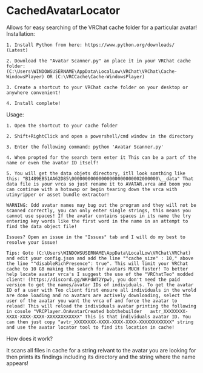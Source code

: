 # CachedAvatarLocator
Allows for easy searching of the VRChat cache folder for a particular avatar!
Installation:

	1. Install Python from here: https://www.python.org/downloads/ (Latest)
	
	2. Download the "Avatar Scanner.py" an place it in your VRChat cache folder: (C:\Users\WINDOWSUSERNAME\AppData\LocalLow\VRChat\VRChat\Cache-WindowsPlayer) OR (C:\VRCCache\Cache-WindowsPlayer)
	
	3. Create a shortcut to your VRChat cache folder on your desktop or anywhere convenient!
	
	4. Install complete!
	
Usage:

	1. Open the shortcut to your cache folder
	
	2. Shift+RightClick and open a powershell/cmd window in the directory
	
	3. Enter the following command: python 'Avatar Scanner.py'
	
	4. When propted for the search term enter it This can be a part of the name or even the avatar ID itself!
	
	5. You will get the data objets directory, itll look somthing like this: "B1489EB51AA62D85\00000000000000000000000002000000\__data" That data file is your vrca so just rename it to AVATAR.vrca and boom you can continue with a hotswap or begin tearing down the vrca with utinyripper or asset bundle extractor!
		
	WARNING: Odd avatar names may bug out the program and they will not be scanned correctly, you can only enter single strings, this means you cannot use spaces! If the avatar contains spaces in its name the try entering key words like the first word in the name in an attempt to find the data object file!
	 
	Issues? Open an issue in the "Issues" tab and I will do my best to resolve your issue!
	
	Tips: Goto (C:\Users\WINDOWSUSERNAME\AppData\LocalLow\VRChat\VRChat) and edit your config.json and add the line ""cache_size" : 10," above the line ""disableRichPresence": true". This will limit your VRChat cache to 10 GB making the search for avatars MUCH faster! To better help locate avatar vrca's I suggest the use of the "VRChatTeo" modded client! (https://discord.gg/WKPdWT2Ypw), you don't need the paid version to get the names/avatar IDs of individuals. To get the avatar ID of a user with Teo client first ensure all individuals in the wrold are done loading and no avatars are actively downloading, select the user of the avatar you want the vrca of and force the avatar to reload! This will reload the individuals avatar printing the following in cosole "VRCPlayer.OnAvatarCreated bobthebuilder   avtr_XXXXXXXX-XXXX-XXXX-XXXX-XXXXXXXXXXXX" This is that individuals avatar ID. You can then just copy "avtr_XXXXXXXX-XXXX-XXXX-XXXX-XXXXXXXXXXXX" string and use the avatar locator tool to find its location in cache!
How does it work?

It scans all files in cache for a string relvant to the avatar you are looking for then prints its findings including its directory and the string where the name appears!